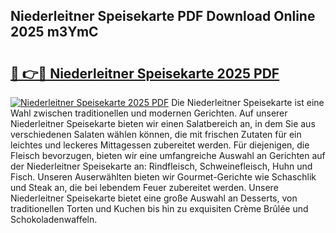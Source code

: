 ## Niederleitner Speisekarte PDF Download Online 2025 m3YmC

# <h2><a href="http://gc9cjk2.nevu.top/?p=Niederleitner+Speisekarte">🔗 👉🔴 Niederleitner Speisekarte 2025 PDF</a></h2>

[![Niederleitner Speisekarte 2025 PDF](https://i.imgur.com/dBaPXMq.png)](http://gc9cjk2.nevu.top/?p=Niederleitner+Speisekarte)
Die Niederleitner Speisekarte ist eine Wahl zwischen traditionellen und modernen Gerichten. Auf unserer Niederleitner Speisekarte bieten wir einen Salatbereich an, in dem Sie aus verschiedenen Salaten wählen können, die mit frischen Zutaten für ein leichtes und leckeres Mittagessen zubereitet werden. Für diejenigen, die Fleisch bevorzugen, bieten wir eine umfangreiche Auswahl an Gerichten auf der Niederleitner Speisekarte an: Rindfleisch, Schweinefleisch, Huhn und Fisch. Unseren Auserwählten bieten wir Gourmet-Gerichte wie Schaschlik und Steak an, die bei lebendem Feuer zubereitet werden. Unsere Niederleitner Speisekarte bietet eine große Auswahl an Desserts, von traditionellen Torten und Kuchen bis hin zu exquisiten Crème Brûlée und Schokoladenwaffeln.
